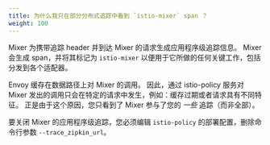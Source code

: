 ```yaml
---
title: 为什么我只在部分分布式追踪中看到 `istio-mixer` span ？
weight: 100
---
```


Mixer 为携带追踪 header 并到达 Mixer 的请求生成应用程序级追踪信息。
Mixer 会生成 span，并将其标记为 `istio-mixer` 以便用于它所做的任何关键工作，包括分发到各个适配器。

Envoy 缓存在数据路径上对 Mixer 的调用。
因此，通过 istio-policy 服务对 Mixer 发出的调用只会在特定的请求中发生，例如：缓存过期或者请求具有不同特征。
正是由于这个原因，您只看到了 Mixer 参与了您的 *一些* 追踪（而非全部）。

要关闭 Mixer 的应用程序级追踪，您必须编辑 `istio-policy` 的部署配置，删除命令行参数 `--trace_zipkin_url`。
